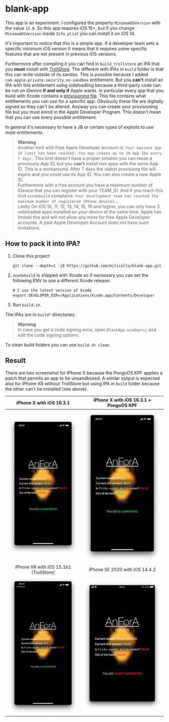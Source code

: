 # blank-app

This app is an experiment. 
I configured the property `MinimumOSVersion` with the value `15.0`. So this app requires iOS 15+, but if you change `MinimumOSVersion` inside `Info.plist` you can install it on iOS 14.

It's important to notice that this is a simple app. 
If a developer team sets a specific minimum iOS version it means that it requires some specific features that are not present in previous iOS versions.

Furthermore after compiling it you can find in `build_trollstore` an IPA that you **must** install with [TrollStore](https://github.com/opa334/TrollStore). 
The different with IPAs in `build` folder is that this can write outside of its sandox.
This is possible because I added `com.apple.private.security.no-sandbox` entitlement. 
But you **can't** install an IPA with this entitlement using sideloadling because a third-party code can be run on iDevice **if and only if** Apple wants.
In particular every app that you build with Xcode contains a [provisioning file](https://developer.apple.com/documentation/technotes/tn3125-inside-code-signing-provisioning-profiles).
This file contains what entitlements you can use for a specific app.
Obviously these file are digitally signed so they can't be altered.
Anyway you can create your provisioning file but you must enroll in the Apple Developer Program.
This doesn't mean that you can use every possible entitlement.

<span><!-- https://discord.com/channels/779134930265309195/944462595996405810/1087048714524315728 --></span>
In general it's necessary to have a JB or certain types of exploits to use most entitlements.

> **Warning**<br>
> <span><!-- https://sideloadly.io/#faq --></span>
> Another limit with Free Apple Developer account is: `Your maximum App ID limit has been reached. You may create up to 10 App IDs every 7 days.`
> This limit doesn't have a proper solution you can reuse a previously App ID, but you  **can't** install two apps with the same App ID.
> This is a workaround.
> After 7 days the oldest provisiong file will expire and you could use its App ID.
> You can also create a new Apple ID.<br/>
> Furthermore with a free account you have a maximum number of iDevice that you can register with your TEAM_ID.
> And if you reach this limit `xcodebuild` complains: `Your development team has reached the maximum number of registered iPhone devices.`.<br/>
> Lastly On iOS 10, 11, 12, 13, 14, 15, 16 and higher, you can only have 3 sideloaded apps installed on your device at the same time. 
> Apple has limited this and will not allow any more for free Apple Developer accounts. 
> A paid Apple Developer Account does not have such limitations.

## How to pack it into IPA?

1. Clone this project:
   ```shell
   git clone --depth=1 -j8 https://github.com/miticollo/blank-app.git
   ```
2. `xcodebuild` is shipped with Xcode so if necessary you can set the following ENV to use a different Xcode release:
   ```shell
   # I use the latest version of Xcode
   export DEVELOPER_DIR=/Applications/Xcode.app/Contents/Developer
   ```
3. Run `build.sh`.

The IPAs are in `build*` directories.

> **Warning**<br/>
> In case you get a code signing error, open `BlackApp.xcodeproj` and edit the code signing options.

To clean build folders you can use `build.sh clean`.

## Result

There are two screenshot for iPhone X because the PongoOS KPF applies a patch that permits an app to be unsandboxed.
A similar output is expected also for iPhone XR without TrollStore but using IPA in `build` folder because the other can't be installed (see above).

iPhone X with iOS 16.3.1               |  iPhone X with iOS 16.3.1 + PongoOS KPF
:-------------------------------------:|:-----------------------------------------:
![iPhoneX](./screenshot/iphonex.png)   |  ![iPhoneXJB](./screenshot/iphonexjb.png)
iPhone XR with iOS 15.1b1 (TrollStore) |  iPhone SE 2020 with iOS 14.4.2 
![iPhoneXR](./screenshot/iphonexr.png) |  ![iPhoneSE](./screenshot/iphonese.png)
